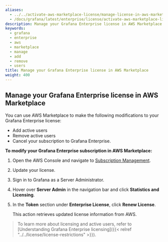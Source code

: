 ```yaml
---
aliases:
  - ../../activate-aws-marketplace-license/manage-license-in-aws-marketplace/
  - /docs/grafana/latest/enterprise/license/activate-aws-marketplace-license/manage-license-in-aws-marketplace/
description: Manage your Grafana Enterprise license in AWS Marketplace
keywords:
  - grafana
  - enterprise
  - aws
  - marketplace
  - manage
  - add
  - remove
  - users
title: Manage your Grafana Enterprise license in AWS Marketplace
weight: 400
---
```


## Manage your Grafana Enterprise license in AWS Marketplace

You can use AWS Marketplace to make the following modifications to your Grafana Enterprise license:

- Add active users
- Remove active users
- Cancel your subscription to Grafana Enterprise.

**To modify your Grafana Enterprise subscription in AWS Marketplace:**

1. Open the AWS Console and navigate to [Subscription Management](https://console.aws.amazon.com/marketplace/home/subscriptions#/subscriptions).

1. Update your license.

1. Sign in to Grafana as a Server Administrator.

1. Hover over **Server Admin** in the navigation bar and click **Statistics and Licensing**.

1. In the **Token** section under **Enterprise License**, click **Renew License**.

   This action retrieves updated license information from AWS.

> To learn more about licensing and active users, refer to [Understanding Grafana Enterprise licensing]({{< relref "../../license/license-restrictions" >}}).
